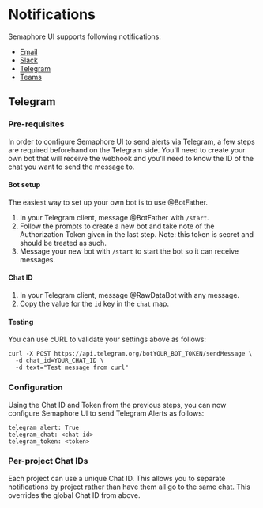 # Notifications

Semaphore UI supports following notifications:

* [Email](/administration-guide/notifications/email)
* [Slack](/administration-guide/notifications/slack)
* [Telegram](/administration-guide/notifications/telegram)
* [Teams](/administration-guide/notifications/teams)

## Telegram

### Pre-requisites

In order to configure Semaphore UI to send alerts via Telegram, a few steps are required beforehand on the Telegram side.  You'll need to create your own bot that will receive the webhook and you'll need to know the ID of the chat you want to send the message to.

#### Bot setup

The easiest way to set up your own bot is to use @BotFather.

1. In your Telegram client, message @BotFather with `/start`.
1. Follow the prompts to create a new bot and take note of the Authorization Token given in the last step.  Note: this token is secret and should be treated as such.
1. Message your new bot with `/start` to start the bot so it can receive messages.

#### Chat ID

1. In your Telegram client, message @RawDataBot with any message.
1.  Copy the value for the `id` key in the `chat` map.

#### Testing

You can use cURL to validate your settings above as follows:

```
curl -X POST https://api.telegram.org/botYOUR_BOT_TOKEN/sendMessage \
  -d chat_id=YOUR_CHAT_ID \
  -d text="Test message from curl"
```

### Configuration

Using the Chat ID and Token from the previous steps, you can now configure Semaphore UI to send Telegram Alerts as follows:

```
telegram_alert: True
telegram_chat: <chat id>
telegram_token: <token>
```

### Per-project Chat IDs

Each project can use a unique Chat ID.  This allows you to separate notifications by project rather than have them all go to the same chat.  This overrides the global Chat ID from above.

